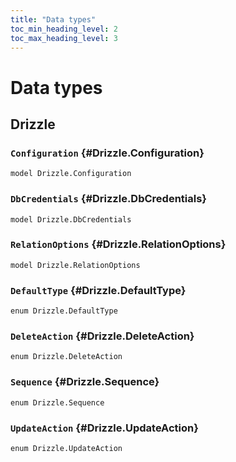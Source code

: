 ```yaml
---
title: "Data types"
toc_min_heading_level: 2
toc_max_heading_level: 3
---
```


# Data types

## Drizzle

### `Configuration` {#Drizzle.Configuration}

```typespec
model Drizzle.Configuration
```

### `DbCredentials` {#Drizzle.DbCredentials}

```typespec
model Drizzle.DbCredentials
```

### `RelationOptions` {#Drizzle.RelationOptions}

```typespec
model Drizzle.RelationOptions
```

### `DefaultType` {#Drizzle.DefaultType}

```typespec
enum Drizzle.DefaultType
```

### `DeleteAction` {#Drizzle.DeleteAction}

```typespec
enum Drizzle.DeleteAction
```

### `Sequence` {#Drizzle.Sequence}

```typespec
enum Drizzle.Sequence
```

### `UpdateAction` {#Drizzle.UpdateAction}

```typespec
enum Drizzle.UpdateAction
```
